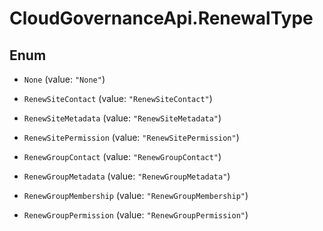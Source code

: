 # CloudGovernanceApi.RenewalType

## Enum


* `None` (value: `"None"`)

* `RenewSiteContact` (value: `"RenewSiteContact"`)

* `RenewSiteMetadata` (value: `"RenewSiteMetadata"`)

* `RenewSitePermission` (value: `"RenewSitePermission"`)

* `RenewGroupContact` (value: `"RenewGroupContact"`)

* `RenewGroupMetadata` (value: `"RenewGroupMetadata"`)

* `RenewGroupMembership` (value: `"RenewGroupMembership"`)

* `RenewGroupPermission` (value: `"RenewGroupPermission"`)


